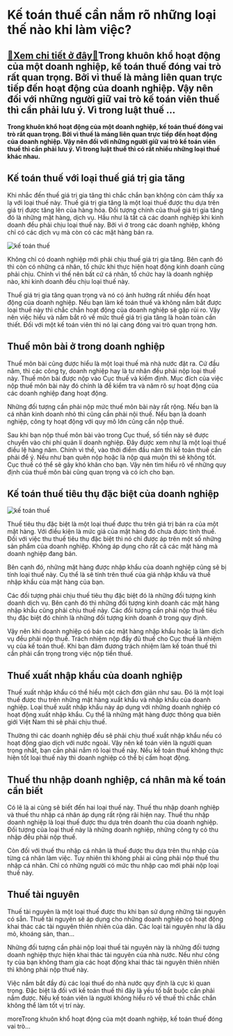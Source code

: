 Kế toán thuế cần nắm rõ những loại thế nào khi làm việc?
========================================================

[:gift:Xem chi tiết ở đây:gift:](https://hddtvn.com/ke-toan-thue-can-nam-ro-nhung-loai-the-nao-khi-lam-viec/)Trong khuôn khổ hoạt động của một doanh nghiệp, kế toán thuế đóng vai trò rất quan trọng. Bởi vì thuế là mảng liên quan trực tiếp đến hoạt động của doanh nghiệp. Vậy nên đối với những người giữ vai trò kế toán viên thuế thì cần phải lưu ý. Vì trong luật thuế …
--------------------------------------------------------------------------------------------------------------------------------------------------------------------------------------------------------------------------------------------------------------------

**Trong khuôn khổ hoạt động của một doanh nghiệp, kế toán thuế đóng vai trò rất quan trọng. Bởi vì thuế là mảng liên quan trực tiếp đến hoạt động của doanh nghiệp. Vậy nên đối với những người giữ vai trò kế toán viên thuế thì cần phải lưu ý. Vì trong luật thuế thì có rất nhiều những loại thuế khác nhau.**


Kế toán thuế với loại thuế giá trị gia tăng
-------------------------------------------


Khi nhắc đến thuế giá trị gia tăng thì chắc chắn bạn không còn cảm thấy xa lạ với loại thuế này. Thuế giá trị gia tăng là một loại thuế được thu dựa trên giá trị được tăng lên của hàng hóa. Đối tượng chính của thuế giá trị gia tăng đó là những mặt hàng, dịch vụ. Hầu như là tất cả các doanh nghiệp khi kinh doanh đều phải chịu loại thuế này. Bởi vì ở trong các doanh nghiệp, không chỉ có các dịch vụ mà còn có các mặt hàng bán ra.


![kế toán thuế](https://hddtvn.com/wp-content/uploads/2021/01/ke-toan-thue-tron-goi-1-1.jpg)


Không chỉ có doanh nghiệp mới phải chịu thuế giá trị gia tăng. Bên cạnh đó thì còn có những cá nhân, tổ chức khi thực hiện hoạt động kinh doanh cũng phải chịu. Chính vì thế nên bất cứ cá nhân, tổ chức hay là doanh nghiệp nào, khi kinh doanh đều chịu loại thuế này.


Thuế giá trị gia tăng quan trọng và nó có ảnh hưởng rất nhiều đến hoạt động của doanh nghiệp. Nếu bạn làm kế toán thuế và không nắm bắt được loại thuế này thì chắc chắn hoạt động của doanh nghiệp sẽ gặp rủi ro. Vậy nên việc hiểu và nắm bắt rõ về mức thuế giá trị gia tăng là hoàn toàn cần thiết. Đối với một kế toán viên thì nó lại càng đóng vai trò quan trọng hơn.


Thuế môn bài ở trong doanh nghiệp
---------------------------------


Thuế môn bài cũng được hiểu là một loại thuế mà nhà nước đặt ra. Cứ đầu năm, thì các công ty, doanh nghiệp hay là tư nhân đều phải nộp loại thuế này. Thuế môn bài được nộp vào Cục thuế và kiểm định. Mục đích của việc nộp thuế môn bài này đó chính là để kiểm tra và năm rõ sự hoạt động của các doanh nghiệp đang hoạt động.


Những đối tượng cần phải nộp mức thuế môn bài này rất rộng. Nếu bạn là cá nhân kinh doanh nhỏ thì cũng cần phải nội thuế. Nếu bạn là doanh nghiệp, công ty hoạt động với quy mô lớn cũng cần nộp thuế.


Sau khi bạn nộp thuế môn bài vào trong Cục thuế, số tiền này sẽ được chuyển vào chi phí quản lí doanh nghiệp. Đây được xem như là một loại thuế điều lệ hàng năm. Chính vì thế, vào thời điểm đầu năm thì kế toán thuế cần phải để ý. Nếu như bạn quên nộp hoặc là nộp quá muộn thì sẽ không tốt. Cục thuế có thể sẽ gây khó khăn cho bạn. Vậy nên tìm hiểu rõ về những quy định của thuế môn bài cũng quan trọng và có ích cho bạn.


Kế toán thuế tiêu thụ đặc biệt của doanh nghiệp
-----------------------------------------------


![kế toán thuế](https://hddtvn.com/wp-content/uploads/2021/01/thu-nhap-tinh-thue_0811151618_2502095013.jpg)


Thuế tiêu thụ đặc biệt là một loại thuế được thu trên giá trị bán ra của một mặt hàng. Với điều kiện là mức giá của mặt hàng đó chưa được tính thuế. Đối với việc thu thuế tiêu thụ đặc biệt thì nó chỉ được áp trên một số những sản phẩm của doanh nghiệp. Không áp dụng cho rất cả các mặt hàng mà doanh nghiệp đang bán.


Bên cạnh đó, những mặt hàng được nhập khẩu của doanh nghiệp cũng sẽ bị tính loại thuế này. Cụ thể là sẽ tính trên thuế của giá nhập khẩu và thuế nhập khẩu của mặt hàng của bạn.


Các đối tượng phải chịu thuế tiêu thụ đặc biệt đó là những đối tượng kinh doanh dịch vụ. Bên cạnh đó thì những đối tượng kinh doanh các mặt hàng nhập khẩu cũng phải chịu thuế này. Các đối tượng cần phải nộp thuế tiêu thụ đặc biệt đó chính là những đối tượng kinh doanh ở trong quy định.


Vậy nên khi doanh nghiệp có bán các mặt hàng nhập khẩu hoặc là làm dịch vụ đều phải nộp thuế. Trách nhiệm nộp đầy đủ thuế cho Cục thuế là nhiệm vụ của kế toán thuế. Khi bạn đảm đương trách nhiệm làm kế toán thuế thì cần phải cẩn trọng trong việc nộp tiền thuế.


Thuế xuất nhập khẩu của doanh nghiệp
------------------------------------


Thuế xuất nhập khẩu có thể hiểu một cách đơn giản như sau. Đó là một loại thuế được thu trên những mặt hàng xuất khẩu và nhập khẩu của doanh nghiệp. Loại thuế xuất nhập khẩu này áp dụng với những doanh nghiệp có hoạt động xuất nhập khẩu. Cụ thể là những mặt hàng được thông qua biên giới Việt Nam thì sẽ phải chịu thuế.


Thường thì các doanh nghiệp đều sẽ phải chịu thuế xuất nhập khẩu nếu có hoạt động giao dịch với nước ngoài. Vậy nên kế toán viên là người quan trọng nhất, bạn cần phải nẳm rõ loại thuế này. Nếu kế toán thuế không thực hiện tốt loại thuế này thì doanh nghiệp có thể bị cấm hoạt động.


Thuế thu nhập doanh nghiệp, cá nhân mà kế toán cần biết
-------------------------------------------------------


Có lẽ là ai cũng sẽ biết đến hai loại thuế này. Thuế thu nhập doanh nghiệp và thuế thu nhập cá nhân áp dụng rất rộng rãi hiện nay. Thuế thu nhập doanh nghiệp là loại thuế được thu dựa trên doanh thu của doanh nghiệp. Đối tượng của loại thuế này là những doanh nghiệp, những công ty có thu nhập đều phải nộp thuế.


Còn đối với thuế thu nhập cá nhân là thuế được thu dựa trên thu nhập của từng cá nhân làm việc. Tuy nhiên thì không phải ai cũng phải nộp thuế thu nhập cá nhân. Chỉ có những người có mức thu nhập cao mới phải nộp loại thuế này.


Thuế tài nguyên
---------------


Thuế tài nguyên là một loại thuế được thu khi bạn sử dụng những tài nguyên có sẵn. Thuế tài nguyên sẽ áp dụng cho những doanh nghiệp có hoạt động khai thác các tài nguyên thiên nhiên của dân. Các loại tài nguyên như là dầu mỏ, khoáng sản, than…


Những đối tượng cần phải nộp loại thuế tài nguyên này là những đối tượng doanh nghiệp thực hiện khai thác tài nguyên của nhà nước. Nếu như công ty của bạn không tham gia các hoạt động khai thác tài nguyên thiên nhiên thì không phải nộp thuế này.


Việc nắm bắt đầy đủ các loại thuế do nhà nước quy định là cực kì quan trọng. Đặc biệt là đối với kế toán thuế thì đây là yếu tố bắt buộc cần phải nắm được. Nếu kế toán viên là người không hiểu rõ về thuế thì chắc chắn không thể làm tốt vị trí này.



moreTrong khuôn khổ hoạt động của một doanh nghiệp, kế toán thuế đóng vai trò…

